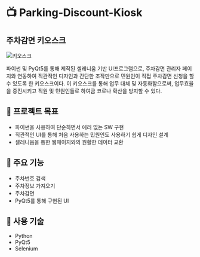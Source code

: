 # 📺 Parking-Discount-Kiosk

## 주차감면 키오스크

![키오스크](https://github.com/dpfmaptm1534/Parking-Discount-Kiosk/assets/75537734/e0886e82-2cbb-4e78-88ce-b8f8f35602a1)

파이썬 및 PyQt5를 통해 제작된 셀레니움 기반 UI프로그램으로, 주차감면 관리자 페이지와 연동하여 직관적인 디자인과 간단한 조작만으로 민원인이 직접 주차감면 신청을 할 수 있도록 한 키오스크이다.
이 키오스크를 통해 업무 대체 및 자동화함으로써, 업무효율을 증진시키고 직원 및 민원인들로 하여금 코로나 확산을 방지할 수 있다.



## 📌 프로젝트 목표
- 파이썬을 사용하여 단순하면서 에러 없는 SW 구현
- 직관적인 UI를 통해 처음 사용하는 민원인도 사용하기 쉽게 디자인 설계
- 셀레니움을 통한 웹페이지와의 원활한 데이터 교환

## 📌 주요 기능
- 주차번호 검색
- 주차정보 가져오기
- 주차감면
- PyQt5를 통해 구현된 UI

## 📌 사용 기술
- Python
- PyQt5
- Selenium
